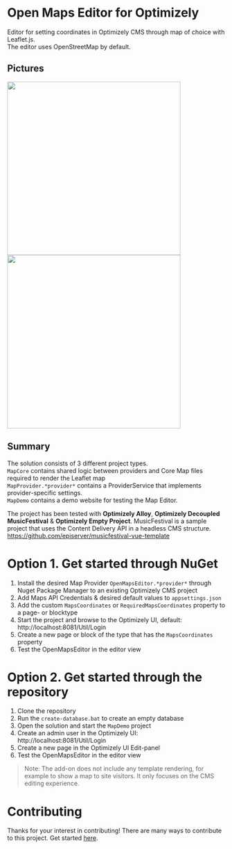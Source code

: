 # Open Maps Editor for Optimizely
Editor for setting coordinates in Optimizely CMS through map of choice with Leaflet.js.<br/>
The editor uses OpenStreetMap by default. 

## Pictures
<div>
  <img src="https://github.com/iKingCold/optimizely-maps-editor/blob/main/Pictures/Lantmateriet-AutoComplete-1.png" width="400">
  <img src="https://github.com/iKingCold/optimizely-maps-editor/blob/main/Pictures/OSM-AutoComplete-1.png" width="400">
</div>

## Summary
The solution consists of 3 different project types.<br/>
`MapCore` contains shared logic between providers and Core Map files required to render the Leaflet map<br/>
`MapProvider.*provider*` contains a ProviderService that implements provider-specific settings.<br/>
`MapDemo` contains a demo website for testing the Map Editor.<br/>

The project has been tested with **Optimizely Alloy**, **Optimizely Decoupled MusicFestival** & **Optimizely Empty Project**.
MusicFestival is a sample project that uses the Content Delivery API in a headless CMS structure. https://github.com/episerver/musicfestival-vue-template

# Option 1. Get started through NuGet
1. Install the desired Map Provider `OpenMapsEditor.*provider*` through Nuget Package Manager to an existing Optimizely CMS project
1. Add Maps API Credentials & desired default values to `appsettings.json`
1. Add the custom `MapsCoordinates` or `RequiredMapsCoordinates` property to a page- or blocktype
1. Start the project and browse to the Optimizely UI, default: http://localhost:8081/Util/Login
1. Create a new page or block of the type that has the `MapsCoordinates` property
1. Test the OpenMapsEditor in the editor view

# Option 2. Get started through the repository
1. Clone the repository
1. Run the `create-database.bat` to create an empty database
1. Open the solution and start the `MapDemo` project 
1. Create an admin user in the Optimizely UI: http://localhost:8081/Util/Login
1. Create a new page in the Optimizely UI Edit-panel
1. Test the OpenMapsEditor in the editor view

> Note: The add-on does not include any template rendering, for example to show a map to site visitors. It only focuses on the CMS editing experience.

# Contributing
Thanks for your interest in contributing! There are many ways to contribute to this project. Get started [here](./CONTRIBUTING.md).
